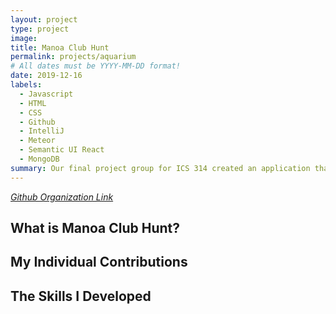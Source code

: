 ```yaml
---
layout: project
type: project
image: 
title: Manoa Club Hunt
permalink: projects/aquarium
# All dates must be YYYY-MM-DD format!
date: 2019-12-16
labels:
  - Javascript
  - HTML
  - CSS
  - Github
  - IntelliJ
  - Meteor
  - Semantic UI React
  - MongoDB
summary: Our final project group for ICS 314 created an application that allows you to create and search from over 200 clubs that are active throughout the UH Manoa campus. 
---
```


<div class="ui large rounded centered images">
</div>

[_Github Organization Link_](https://github.com/manoa-club-hunt)

## What is Manoa Club Hunt?

## My Individual Contributions

## The Skills I Developed 